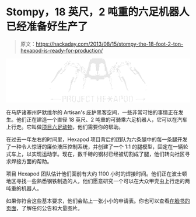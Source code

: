 # Stompy，18 英尺，2 吨重的六足机器人已经准备好生产了

> 原文：<https://hackaday.com/2013/08/15/stompy-the-18-foot-2-ton-hexapod-is-ready-for-production/>

![Stampy](img/81c07dddc6379a9435f43c406620c3aa.png)

在马萨诸塞州萨默维尔的 Artisan's 庇护黑客空间，一些非常可怕的事情正在发生。他们正在建造一个直径 18 英尺、2 吨重的可骑乘六足机器人，它可以在汽车上行走。它叫做[项目六足动物](http://projecthexapod.com/blog/project-hexapod-in-build-mode-now-accepting-new-team-members/)，他们需要你的帮助。

在过去一年左右的时间里，Hexapod 项目背后的团队为六条腿中的每一条腿开发了一种令人惊讶的廉价液压控制系统，并创建了一个 1:1 的腿模型，固定在一辆轮式车上，以实现运动学。现在，数千磅的钢材已经被切割成了腿，他们转向社区寻求焊接方面的帮助。

项目 Hexapod 团队估计他们面前有大约 1100 小时的焊接时间。他们正在波士顿地区寻找一些熟悉钢铁制造的人，他们愿意研究一个可以在大众甲壳虫上行走的两吨重的机器人。

如果你符合这些基本要求，他们会贴上一张小小的申请表。你也可以查看[在脸书的页面](https://www.facebook.com/ProjectHexapod)，了解任何公告和大量图片。